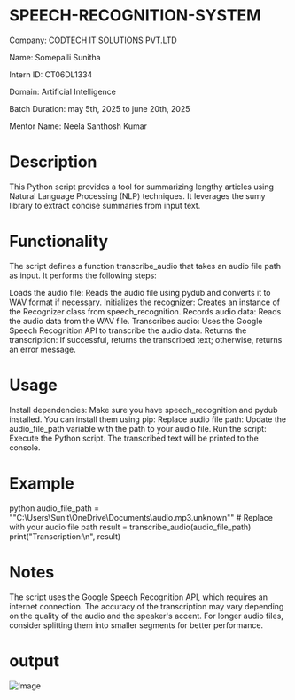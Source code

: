 # SPEECH-RECOGNITION-SYSTEM
Company: CODTECH IT SOLUTIONS PVT.LTD

Name: Somepalli Sunitha

Intern ID: CT06DL1334

Domain: Artificial Intelligence

Batch Duration: may 5th, 2025 to june 20th, 2025

Mentor Name: Neela Santhosh Kumar

# Description
This Python script provides a tool for summarizing lengthy articles using Natural Language Processing (NLP) techniques. It leverages the sumy library to extract concise summaries from input text.

# Functionality
The script defines a function transcribe_audio that takes an audio file path as input. It performs the following steps:

Loads the audio file: Reads the audio file using pydub and converts it to WAV format if necessary.
Initializes the recognizer: Creates an instance of the Recognizer class from speech_recognition.
Records audio data: Reads the audio data from the WAV file.
Transcribes audio: Uses the Google Speech Recognition API to transcribe the audio data.
Returns the transcription: If successful, returns the transcribed text; otherwise, returns an error message.

# Usage
Install dependencies: Make sure you have speech_recognition and pydub installed. You can install them using pip:
Replace audio file path: Update the audio_file_path variable with the path to your audio file.
Run the script: Execute the Python script.
The transcribed text will be printed to the console.

# Example
python audio_file_path = ""C:\Users\Sunit\OneDrive\Documents\audio.mp3.unknown"" # Replace with your audio file path result = transcribe_audio(audio_file_path) print("Transcription:\n", result)

# Notes
The script uses the Google Speech Recognition API, which requires an internet connection.
The accuracy of the transcription may vary depending on the quality of the audio and the speaker's accent.
For longer audio files, consider splitting them into smaller segments for better performance.

# output
![Image](https://github.com/user-attachments/assets/2d22b360-6e55-4af1-89ca-900ae0085a16)

